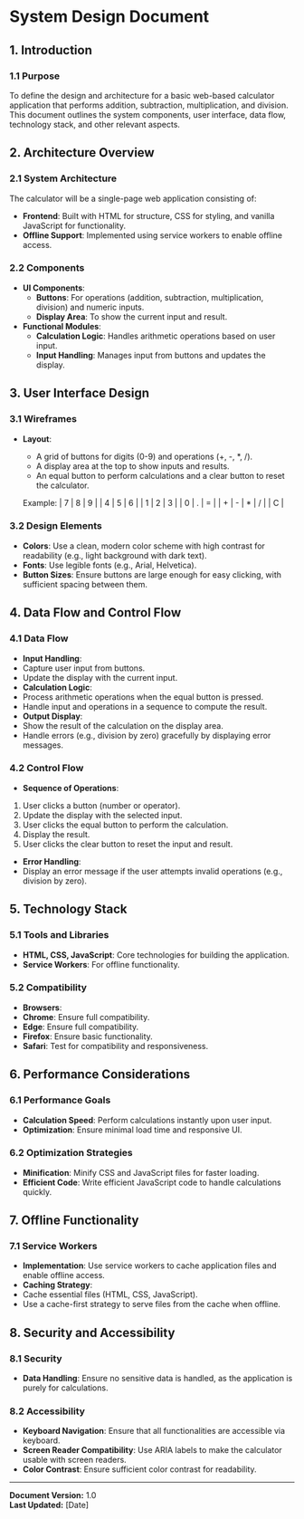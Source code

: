 # System Design Document

## 1. Introduction

### 1.1 Purpose
To define the design and architecture for a basic web-based calculator application that performs addition, subtraction, multiplication, and division. This document outlines the system components, user interface, data flow, technology stack, and other relevant aspects.

## 2. Architecture Overview

### 2.1 System Architecture
The calculator will be a single-page web application consisting of:
- **Frontend**: Built with HTML for structure, CSS for styling, and vanilla JavaScript for functionality.
- **Offline Support**: Implemented using service workers to enable offline access.

### 2.2 Components
- **UI Components**:
  - **Buttons**: For operations (addition, subtraction, multiplication, division) and numeric inputs.
  - **Display Area**: To show the current input and result.
- **Functional Modules**:
  - **Calculation Logic**: Handles arithmetic operations based on user input.
  - **Input Handling**: Manages input from buttons and updates the display.

## 3. User Interface Design

### 3.1 Wireframes
- **Layout**: 
  - A grid of buttons for digits (0-9) and operations (+, -, *, /).
  - A display area at the top to show inputs and results.
  - An equal button to perform calculations and a clear button to reset the calculator.

  Example:
| 7 | 8 | 9 |
| 4 | 5 | 6 |
| 1 | 2 | 3 |
| 0 | . | = |
| + | - | * | / |
| C |

### 3.2 Design Elements
- **Colors**: Use a clean, modern color scheme with high contrast for readability (e.g., light background with dark text).
- **Fonts**: Use legible fonts (e.g., Arial, Helvetica).
- **Button Sizes**: Ensure buttons are large enough for easy clicking, with sufficient spacing between them.

## 4. Data Flow and Control Flow

### 4.1 Data Flow
- **Input Handling**:
- Capture user input from buttons.
- Update the display with the current input.
- **Calculation Logic**:
- Process arithmetic operations when the equal button is pressed.
- Handle input and operations in a sequence to compute the result.
- **Output Display**:
- Show the result of the calculation on the display area.
- Handle errors (e.g., division by zero) gracefully by displaying error messages.

### 4.2 Control Flow
- **Sequence of Operations**:
1. User clicks a button (number or operator).
2. Update the display with the selected input.
3. User clicks the equal button to perform the calculation.
4. Display the result.
5. User clicks the clear button to reset the input and result.

- **Error Handling**:
- Display an error message if the user attempts invalid operations (e.g., division by zero).

## 5. Technology Stack

### 5.1 Tools and Libraries
- **HTML, CSS, JavaScript**: Core technologies for building the application.
- **Service Workers**: For offline functionality.

### 5.2 Compatibility
- **Browsers**:
- **Chrome**: Ensure full compatibility.
- **Edge**: Ensure full compatibility.
- **Firefox**: Ensure basic functionality.
- **Safari**: Test for compatibility and responsiveness.

## 6. Performance Considerations

### 6.1 Performance Goals
- **Calculation Speed**: Perform calculations instantly upon user input.
- **Optimization**: Ensure minimal load time and responsive UI.

### 6.2 Optimization Strategies
- **Minification**: Minify CSS and JavaScript files for faster loading.
- **Efficient Code**: Write efficient JavaScript code to handle calculations quickly.

## 7. Offline Functionality

### 7.1 Service Workers
- **Implementation**: Use service workers to cache application files and enable offline access.
- **Caching Strategy**:
- Cache essential files (HTML, CSS, JavaScript).
- Use a cache-first strategy to serve files from the cache when offline.

## 8. Security and Accessibility

### 8.1 Security
- **Data Handling**: Ensure no sensitive data is handled, as the application is purely for calculations.

### 8.2 Accessibility
- **Keyboard Navigation**: Ensure that all functionalities are accessible via keyboard.
- **Screen Reader Compatibility**: Use ARIA labels to make the calculator usable with screen readers.
- **Color Contrast**: Ensure sufficient color contrast for readability.

---

**Document Version:** 1.0  
**Last Updated:** [Date]

